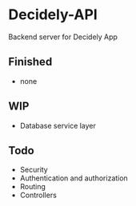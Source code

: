 # Decidely-API
Backend server for Decidely App


## Finished
+ none
## WIP
+ Database service layer

## Todo
+ Security
+ Authentication and authorization
+ Routing
+ Controllers
